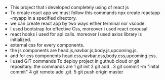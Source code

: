 * This project that i developed completely using of react js
* To create react app we must follow this commands npx create reactapp -myapp in a specified directory.
* we can create react app by two ways either terminal nor vscode.
* I used bootstrap for effective Css, moreover i used react corousal
* react hooks i used for api calls. moreover i used axios library is initialized.
* external css for every components.
* the js components are head.js,navbar.js,body.js,upcoming.js.
* and for css components head.css,navbar.css,body.css,upcoming.css.
* I used GIT commands To deploy project in guthub cloud or git repositary.
  the commands are
  1 git init <to initalize the git>
  2 git add . <this cmd can add all files in to staging area or index>
  3 git commit -m "inital commit" <for the the first time we have to do  inital commit to upload all files into local repo>
  4 git remote add <url>.git. <github repositary url>
  5 git push origin master <to push all files into github repo>

  
  
  
